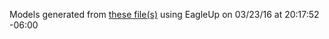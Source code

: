 Models generated from [these file(s)](https://raw.github.com/sparkfun/Pro_Micro/a74b17b3d3d29e6fe32d4ef9cd3a84733e4ca340/Hardware/Pro_Micro.brd) using EagleUp on 03/23/16 at 20:17:52 -06:00
